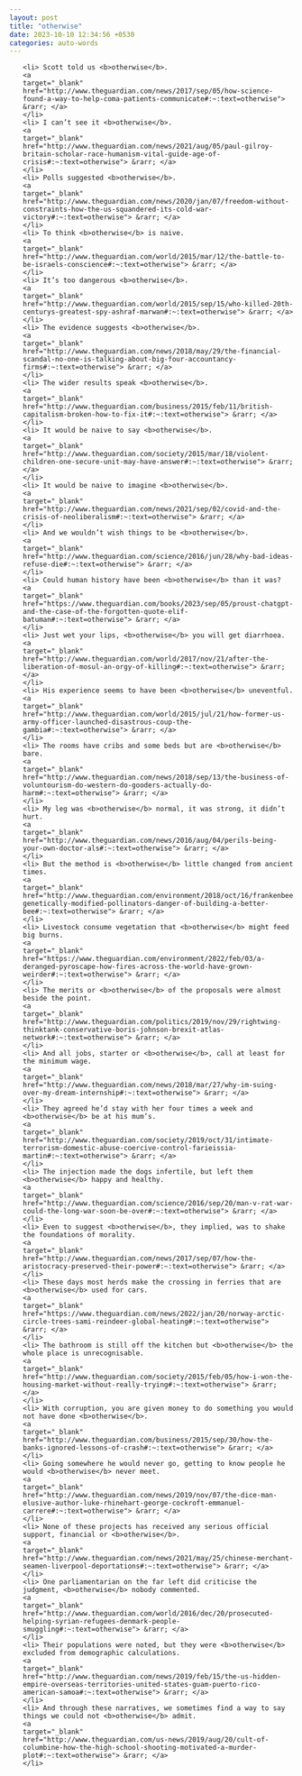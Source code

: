 ```yaml
---
layout: post
title: "otherwise"
date: 2023-10-10 12:34:56 +0530
categories: auto-words
---
```

<ol>

    <li> Scott told us <b>otherwise</b>.
    <a 
    target="_blank" 
    href="http://www.theguardian.com/news/2017/sep/05/how-science-found-a-way-to-help-coma-patients-communicate#:~:text=otherwise"> &rarr; </a>
    </li>
    <li> I can’t see it <b>otherwise</b>.
    <a 
    target="_blank" 
    href="http://www.theguardian.com/news/2021/aug/05/paul-gilroy-britain-scholar-race-humanism-vital-guide-age-of-crisis#:~:text=otherwise"> &rarr; </a>
    </li>
    <li> Polls suggested <b>otherwise</b>.
    <a 
    target="_blank" 
    href="http://www.theguardian.com/news/2020/jan/07/freedom-without-constraints-how-the-us-squandered-its-cold-war-victory#:~:text=otherwise"> &rarr; </a>
    </li>
    <li> To think <b>otherwise</b> is naive.
    <a 
    target="_blank" 
    href="http://www.theguardian.com/world/2015/mar/12/the-battle-to-be-israels-conscience#:~:text=otherwise"> &rarr; </a>
    </li>
    <li> It’s too dangerous <b>otherwise</b>.
    <a 
    target="_blank" 
    href="http://www.theguardian.com/world/2015/sep/15/who-killed-20th-centurys-greatest-spy-ashraf-marwan#:~:text=otherwise"> &rarr; </a>
    </li>
    <li> The evidence suggests <b>otherwise</b>.
    <a 
    target="_blank" 
    href="http://www.theguardian.com/news/2018/may/29/the-financial-scandal-no-one-is-talking-about-big-four-accountancy-firms#:~:text=otherwise"> &rarr; </a>
    </li>
    <li> The wider results speak <b>otherwise</b>.
    <a 
    target="_blank" 
    href="http://www.theguardian.com/business/2015/feb/11/british-capitalism-broken-how-to-fix-it#:~:text=otherwise"> &rarr; </a>
    </li>
    <li> It would be naive to say <b>otherwise</b>.
    <a 
    target="_blank" 
    href="http://www.theguardian.com/society/2015/mar/18/violent-children-one-secure-unit-may-have-answer#:~:text=otherwise"> &rarr; </a>
    </li>
    <li> It would be naive to imagine <b>otherwise</b>.
    <a 
    target="_blank" 
    href="http://www.theguardian.com/news/2021/sep/02/covid-and-the-crisis-of-neoliberalism#:~:text=otherwise"> &rarr; </a>
    </li>
    <li> And we wouldn’t wish things to be <b>otherwise</b>.
    <a 
    target="_blank" 
    href="http://www.theguardian.com/science/2016/jun/28/why-bad-ideas-refuse-die#:~:text=otherwise"> &rarr; </a>
    </li>
    <li> Could human history have been <b>otherwise</b> than it was?
    <a 
    target="_blank" 
    href="https://www.theguardian.com/books/2023/sep/05/proust-chatgpt-and-the-case-of-the-forgotten-quote-elif-batuman#:~:text=otherwise"> &rarr; </a>
    </li>
    <li> Just wet your lips, <b>otherwise</b> you will get diarrhoea.
    <a 
    target="_blank" 
    href="http://www.theguardian.com/world/2017/nov/21/after-the-liberation-of-mosul-an-orgy-of-killing#:~:text=otherwise"> &rarr; </a>
    </li>
    <li> His experience seems to have been <b>otherwise</b> uneventful.
    <a 
    target="_blank" 
    href="http://www.theguardian.com/world/2015/jul/21/how-former-us-army-officer-launched-disastrous-coup-the-gambia#:~:text=otherwise"> &rarr; </a>
    </li>
    <li> The rooms have cribs and some beds but are <b>otherwise</b> bare.
    <a 
    target="_blank" 
    href="http://www.theguardian.com/news/2018/sep/13/the-business-of-voluntourism-do-western-do-gooders-actually-do-harm#:~:text=otherwise"> &rarr; </a>
    </li>
    <li> My leg was <b>otherwise</b> normal, it was strong, it didn’t hurt.
    <a 
    target="_blank" 
    href="http://www.theguardian.com/news/2016/aug/04/perils-being-your-own-doctor-als#:~:text=otherwise"> &rarr; </a>
    </li>
    <li> But the method is <b>otherwise</b> little changed from ancient times.
    <a 
    target="_blank" 
    href="http://www.theguardian.com/environment/2018/oct/16/frankenbees-genetically-modified-pollinators-danger-of-building-a-better-bee#:~:text=otherwise"> &rarr; </a>
    </li>
    <li> Livestock consume vegetation that <b>otherwise</b> might feed big burns.
    <a 
    target="_blank" 
    href="https://www.theguardian.com/environment/2022/feb/03/a-deranged-pyroscape-how-fires-across-the-world-have-grown-weirder#:~:text=otherwise"> &rarr; </a>
    </li>
    <li> The merits or <b>otherwise</b> of the proposals were almost beside the point.
    <a 
    target="_blank" 
    href="http://www.theguardian.com/politics/2019/nov/29/rightwing-thinktank-conservative-boris-johnson-brexit-atlas-network#:~:text=otherwise"> &rarr; </a>
    </li>
    <li> And all jobs, starter or <b>otherwise</b>, call at least for the minimum wage.
    <a 
    target="_blank" 
    href="http://www.theguardian.com/news/2018/mar/27/why-im-suing-over-my-dream-internship#:~:text=otherwise"> &rarr; </a>
    </li>
    <li> They agreed he’d stay with her four times a week and <b>otherwise</b> be at his mum’s.
    <a 
    target="_blank" 
    href="http://www.theguardian.com/society/2019/oct/31/intimate-terrorism-domestic-abuse-coercive-control-farieissia-martin#:~:text=otherwise"> &rarr; </a>
    </li>
    <li> The injection made the dogs infertile, but left them <b>otherwise</b> happy and healthy.
    <a 
    target="_blank" 
    href="http://www.theguardian.com/science/2016/sep/20/man-v-rat-war-could-the-long-war-soon-be-over#:~:text=otherwise"> &rarr; </a>
    </li>
    <li> Even to suggest <b>otherwise</b>, they implied, was to shake the foundations of morality.
    <a 
    target="_blank" 
    href="http://www.theguardian.com/news/2017/sep/07/how-the-aristocracy-preserved-their-power#:~:text=otherwise"> &rarr; </a>
    </li>
    <li> These days most herds make the crossing in ferries that are <b>otherwise</b> used for cars.
    <a 
    target="_blank" 
    href="https://www.theguardian.com/news/2022/jan/20/norway-arctic-circle-trees-sami-reindeer-global-heating#:~:text=otherwise"> &rarr; </a>
    </li>
    <li> The bathroom is still off the kitchen but <b>otherwise</b> the whole place is unrecognisable.
    <a 
    target="_blank" 
    href="http://www.theguardian.com/society/2015/feb/05/how-i-won-the-housing-market-without-really-trying#:~:text=otherwise"> &rarr; </a>
    </li>
    <li> With corruption, you are given money to do something you would not have done <b>otherwise</b>.
    <a 
    target="_blank" 
    href="http://www.theguardian.com/business/2015/sep/30/how-the-banks-ignored-lessons-of-crash#:~:text=otherwise"> &rarr; </a>
    </li>
    <li> Going somewhere he would never go, getting to know people he would <b>otherwise</b> never meet.
    <a 
    target="_blank" 
    href="http://www.theguardian.com/news/2019/nov/07/the-dice-man-elusive-author-luke-rhinehart-george-cockroft-emmanuel-carrere#:~:text=otherwise"> &rarr; </a>
    </li>
    <li> None of these projects has received any serious official support, financial or <b>otherwise</b>.
    <a 
    target="_blank" 
    href="http://www.theguardian.com/news/2021/may/25/chinese-merchant-seamen-liverpool-deportations#:~:text=otherwise"> &rarr; </a>
    </li>
    <li> One parliamentarian on the far left did criticise the judgment, <b>otherwise</b> nobody commented.
    <a 
    target="_blank" 
    href="http://www.theguardian.com/world/2016/dec/20/prosecuted-helping-syrian-refugees-denmark-people-smuggling#:~:text=otherwise"> &rarr; </a>
    </li>
    <li> Their populations were noted, but they were <b>otherwise</b> excluded from demographic calculations.
    <a 
    target="_blank" 
    href="http://www.theguardian.com/news/2019/feb/15/the-us-hidden-empire-overseas-territories-united-states-guam-puerto-rico-american-samoa#:~:text=otherwise"> &rarr; </a>
    </li>
    <li> And through these narratives, we sometimes find a way to say things we could not <b>otherwise</b> admit.
    <a 
    target="_blank" 
    href="http://www.theguardian.com/us-news/2019/aug/20/cult-of-columbine-how-the-high-school-shooting-motivated-a-murder-plot#:~:text=otherwise"> &rarr; </a>
    </li>